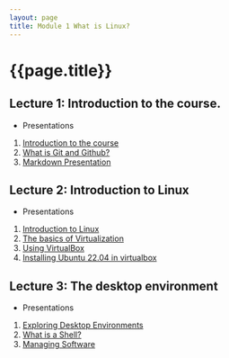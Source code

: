 ```yaml
---
layout: page
title: Module 1 What is Linux?
---
```


# {{page.title}}
## Lecture 1: Introduction to the course. 
* Presentations
1. [Introduction to the course](https://rapurl.live/g4h)
2. [What is Git and Github?](https://www.youtube.com/watch?v=wpISo9TNjfU)
3. [Markdown Presentation](http://bit.ly/2KJyqbV)

## Lecture 2: Introduction to Linux
* Presentations
1. [Introduction to Linux](https://rapurl.live/dbx)
2. [The basics of Virtualization](http://bit.ly/2KIAlNA)
3. [Using VirtualBox](http://bit.ly/3hk03nI)
4. [Installing Ubuntu 22.04 in virtualbox](http://bit.ly/2WR4i0o)

## Lecture 3: The desktop environment 
* Presentations
1. [Exploring Desktop Environments](https://bit.ly/3u1QcsC)
2. [What is a Shell?](https://bit.ly/3jS8fNa)
3. [Managing Software](https://rapurl.live/nft)